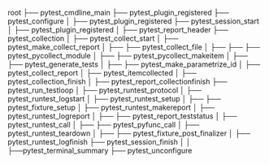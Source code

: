 root
├── pytest_cmdline_main
├── pytest_plugin_registered
├── pytest_configure
│   ├── pytest_plugin_registered
├── pytest_session_start
│   ├── pytest_plugin_registered
│   ├── pytest_report_header
├── pytest_collection
│   ├── pytest_collect_start
│   ├── pytest_make_collect_report
│   ├── ├── pytest_collect_file
│   ├── ├── ├── pytest_pycollect_module
│   ├── ├── pytest_pycollect_makeitem
│   ├── ├── pytest_generate_tests
│   ├── ├── pytest_make_parametrize_id
│   ├── pytest_collect_report
│   ├── pytest_itemcollected
│   ├── pytest_collection_finish
│   ├── pytest_report_collectionfinish
├── pytest_run_testloop
│   ├── pytest_runtest_protocol
│   ├── pytest_runtest_logstart
│   ├── pytest_runtest_setup
│   ├── ├── pytest_fixture_setup
│   ├── pytest_runtest_makereport
│   ├── pytest_runtest_logreport
│   ├── ├── pytest_report_teststatus
│   ├── pytest_runtest_call
│   ├── ├── pytest_pyfunc_call
│   ├── pytest_runtest_teardown
│   ├── ├── pytest_fixture_post_finalizer
│   ├── pytest_runtest_logfinish
├── pytest_session_finish
│   │   ├──pytest_terminal_summary
├── pytest_unconfigure
